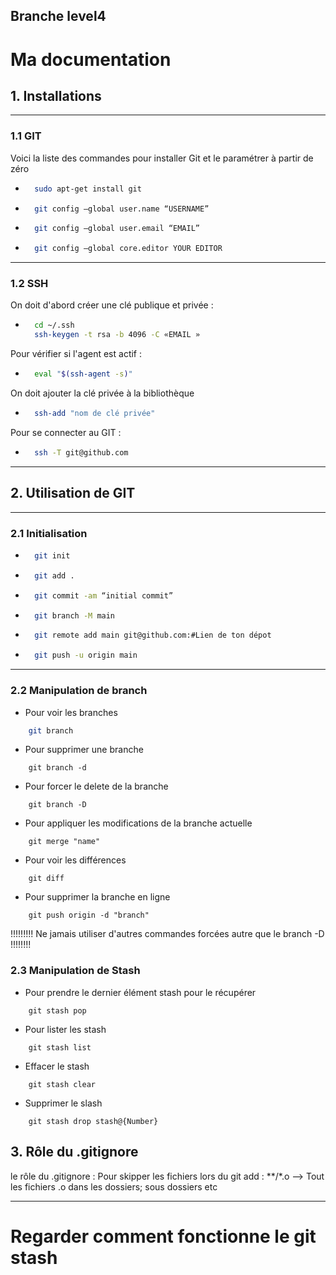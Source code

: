 Branche level4
---
# Ma documentation


## 1. Installations

---
### 1.1 GIT

Voici la liste des commandes pour installer Git et le paramétrer à partir de zéro

- ```bash
    sudo apt-get install git
    ```

- ```bash
    git config –global user.name “USERNAME”
    ```

- ```bash
    git config –global user.email “EMAIL”
    ```

- ```bash
    git config –global core.editor YOUR EDITOR
    ```



---
### 1.2 SSH

On doit d'abord créer une clé publique et privée :

- ```bash
    cd ~/.ssh
    ssh-keygen -t rsa -b 4096 -C «EMAIL »
    ```

Pour vérifier si l'agent est actif :

- ```bash
    eval "$(ssh-agent -s)"
    ```

On doit ajouter la clé privée à la bibliothèque

- ```bash
    ssh-add "nom de clé privée"
    ```

Pour se connecter au GIT : 

- ```bash
    ssh -T git@github.com
    ```
---
## 2. Utilisation de GIT

---
### 2.1 Initialisation

- ```bash
    git init
    ```

- ```bash
    git add .
    ```

- ```bash
    git commit -am “initial commit” 
    ```

- ```bash
    git branch -M main
    ```
- ```bash
    git remote add main git@github.com:#Lien de ton dépot
    ```
- ```bash
    git push -u origin main
    ```

---

### 2.2 Manipulation de branch

- Pour voir les branches 
```bash
    git branch
```

- Pour supprimer une branche 
```
    git branch -d
```

- Pour forcer le delete de la branche
```
    git branch -D
```

- Pour appliquer les modifications de la branche actuelle
```
    git merge "name"
```

- Pour voir les différences 
```
    git diff
```

- Pour supprimer la branche en ligne
```
    git push origin -d "branch"
```

!!!!!!!!! Ne jamais utiliser d'autres commandes forcées autre que le branch -D !!!!!!!!


### 2.3 Manipulation de Stash

- Pour prendre le dernier élément stash pour le récupérer
```
    git stash pop
```

- Pour lister les stash 
```
    git stash list
```

- Effacer le stash
```
    git stash clear
```

- Supprimer le slash 
```
    git stash drop stash@{Number}
```

## 3. Rôle du .gitignore 

le rôle du .gitignore :
Pour skipper les fichiers lors du git add :
**/*.o --> Tout les fichiers .o dans les dossiers; sous dossiers etc

---
# Regarder comment fonctionne le git stash


